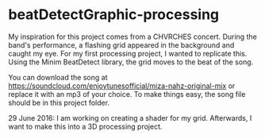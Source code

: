 # beatDetectGraphic-processing

My inspiration for this project comes from a CHVRCHES concert. During the band's performance, a flashing grid appeared in the background and caught my eye. For my first processing project, I wanted to replicate this. Using the Minim BeatDetect library, the grid moves to the beat of the song.

You can download the song at https://soundcloud.com/enjoytunesofficial/miza-nahz-original-mix or replace it with an mp3 of your choice. To make things easy, the song file should be in this project folder. 

29 June 2016: I am working on creating a shader for my grid. Afterwards, I want to make this into a 3D processing project. 
